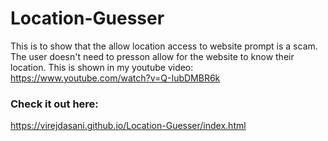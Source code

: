 # Location-Guesser

This is to show that the allow location access to website prompt is a scam.
The user doesn't need to presson allow for the website to know their location.
This is shown in my youtube video: https://www.youtube.com/watch?v=Q-IubDMBR6k

### Check it out here:
 https://virejdasani.github.io/Location-Guesser/index.html
